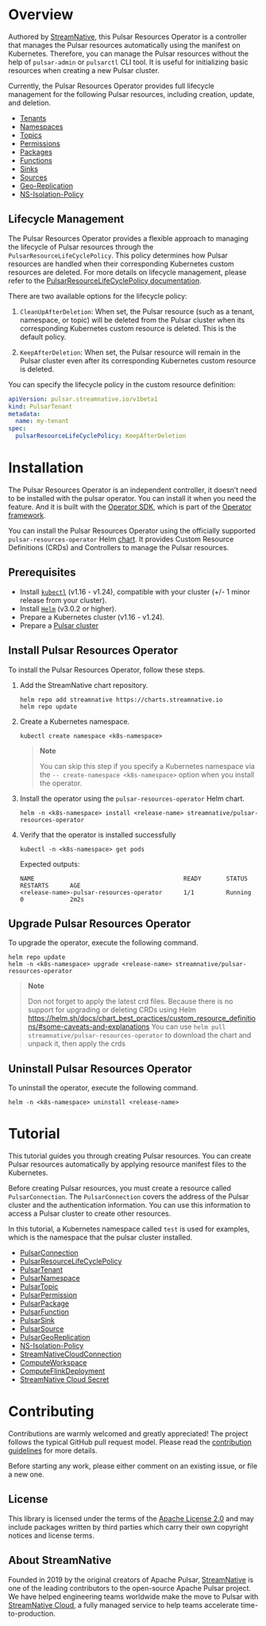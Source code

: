 # Overview

Authored by [StreamNative](https://streamnative.io), this Pulsar Resources Operator is a controller that manages the Pulsar resources automatically using the manifest on Kubernetes. Therefore, you can manage the Pulsar resources without the help of `pulsar-admin` or `pulsarctl` CLI tool. It is useful for initializing basic resources when creating a new Pulsar cluster.

Currently, the Pulsar Resources Operator provides full lifecycle management for the following Pulsar resources, including creation, update, and deletion. 

- [Tenants](docs/pulsar_tenant.md)
- [Namespaces](docs/pulsar_namespace.md)
- [Topics](docs/pulsar_topic.md)
- [Permissions](docs/pulsar_permission.md)
- [Packages](docs/pulsar_package.md)
- [Functions](docs/pulsar_function.md)
- [Sinks](docs/pulsar_sink.md)
- [Sources](docs/pulsar_source.md)
- [Geo-Replication](docs/pulsar_geo_replication.md)
- [NS-Isolation-Policy](docs/pulsar_ns_isolation_policy.md)

## Lifecycle Management

The Pulsar Resources Operator provides a flexible approach to managing the lifecycle of Pulsar resources through the `PulsarResourceLifeCyclePolicy`. This policy determines how Pulsar resources are handled when their corresponding Kubernetes custom resources are deleted. For more details on lifecycle management, please refer to the [PulsarResourceLifeCyclePolicy documentation](docs/pulsar_resource_lifecycle.md).

There are two available options for the lifecycle policy:

1. `CleanUpAfterDeletion`: When set, the Pulsar resource (such as a tenant, namespace, or topic) will be deleted from the Pulsar cluster when its corresponding Kubernetes custom resource is deleted. This is the default policy.

2. `KeepAfterDeletion`: When set, the Pulsar resource will remain in the Pulsar cluster even after its corresponding Kubernetes custom resource is deleted.

You can specify the lifecycle policy in the custom resource definition:

```yaml
apiVersion: pulsar.streamnative.io/v1beta1
kind: PulsarTenant
metadata:
  name: my-tenant
spec:
  pulsarResourceLifeCyclePolicy: KeepAfterDeletion
```

# Installation

The Pulsar Resources Operator is an independent controller, it doesn’t need to be installed with the pulsar operator. You can install it when you need the feature. And it is built with the [Operator SDK](https://github.com/operator-framework/operator-sdk), which is part of the [Operator framework](https://github.com/operator-framework/).

You can install the Pulsar Resources Operator using the officially supported `pulsar-resources-operator` Helm [chart](https://github.com/streamnative/charts/tree/master/charts/pulsar-resources-operator). It provides Custom Resource Definitions (CRDs) and Controllers to manage the Pulsar resources.

## Prerequisites

- Install [`kubectl`](https://kubernetes.io/docs/tasks/tools/#kubectl) (v1.16 - v1.24), compatible with your cluster (+/- 1 minor release from your cluster).
- Install [`Helm`](https://helm.sh/docs/intro/install/) (v3.0.2 or higher).
- Prepare a Kubernetes cluster (v1.16 - v1.24).
- Prepare a [Pulsar cluster](https://docs.streamnative.io/operators/pulsar-operator/tutorial/deploy-pulsar)


## Install Pulsar Resources Operator

To install the Pulsar Resources Operator, follow these steps.
1. Add the StreamNative chart repository.
    
    ```shell
    helm repo add streamnative https://charts.streamnative.io
    helm repo update
    ```

2. Create a Kubernetes namespace.
    
    ```shell
    kubectl create namespace <k8s-namespace>
    ```
    >**Note**
    >
    > You can skip this step if you specify a Kubernetes namespace via the `-- create-namespace <k8s-namespace>` option when you install the operator.

3. Install the operator using the `pulsar-resources-operator` Helm chart.
    
    ```shell
    helm -n <k8s-namespace> install <release-name> streamnative/pulsar-resources-operator
    ```
4. Verify that the operator is installed successfully
    
    ```shell
    kubectl -n <k8s-namespace> get pods
    ```

    Expected outputs:

    ```shell
    NAME                                          READY       STATUS           RESTARTS      AGE
    <release-name>-pulsar-resources-operator      1/1         Running          0             2m2s
    ```

## Upgrade Pulsar Resources Operator

To upgrade the operator, execute the following command.

```shell
helm repo update
helm -n <k8s-namespace> upgrade <release-name> streamnative/pulsar-resources-operator
```

>**Note**
>
> Don not forget to apply the latest crd files. Because there is no support for upgrading or deleting CRDs using Helm
> https://helm.sh/docs/chart_best_practices/custom_resource_definitions/#some-caveats-and-explanations
> You can use `helm pull streamnative/pulsar-resources-operator` to download the chart and unpack it, then apply the crds

## Uninstall Pulsar Resources Operator

To uninstall the operator, execute the following command.

```shell
helm -n <k8s-namespace> uninstall <release-name>
```

# Tutorial

This tutorial guides you through creating Pulsar resources. You can create Pulsar resources automatically by applying resource manifest files  to the Kubernetes.

Before creating Pulsar resources, you must create a resource called `PulsarConnection`. The `PulsarConnection` covers the address of the Pulsar cluster and the authentication information. You can use this information to access a Pulsar cluster to create other resources.

In this tutorial, a Kubernetes namespace called `test` is used for examples, which is the namespace that the pulsar cluster installed.

- [PulsarConnection](docs/pulsar_connection.md)
- [PulsarResourceLifeCyclePolicy](docs/pulsar_resource_lifecycle.md)
- [PulsarTenant](docs/pulsar_tenant.md)
- [PulsarNamespace](docs/pulsar_namespace.md)
- [PulsarTopic](docs/pulsar_topic.md)
- [PulsarPermission](docs/pulsar_permission.md)
- [PulsarPackage](docs/pulsar_package.md)
- [PulsarFunction](docs/pulsar_function.md)
- [PulsarSink](docs/pulsar_sink.md)
- [PulsarSource](docs/pulsar_source.md)
- [PulsarGeoReplication](docs/pulsar_geo_replication.md)
- [NS-Isolation-Policy](docs/pulsar_ns_isolation_policy.md)
- [StreamNativeCloudConnection](docs/streamnative_cloud_connection.md)
- [ComputeWorkspace](docs/compute_workspace.md)
- [ComputeFlinkDeployment](docs/compute_flink_deployment.md)
- [StreamNative Cloud Secret](docs/secret.md)

# Contributing

Contributions are warmly welcomed and greatly appreciated! 
The project follows the typical GitHub pull request model.
Please read the [contribution guidelines](CONTRIBUTING.md) for more details.

Before starting any work, please either comment on an existing issue, or file a new one.

## License

This library is licensed under the terms of the [Apache License 2.0](LICENSE) and may include packages written by third parties which carry their own copyright notices and license terms.

## About StreamNative

Founded in 2019 by the original creators of Apache Pulsar, [StreamNative](https://streamnative.io) is one of the leading contributors to the open-source Apache Pulsar project. We have helped engineering teams worldwide make the move to Pulsar with [StreamNative Cloud](https://streamnative.io/product), a fully managed service to help teams accelerate time-to-production.

